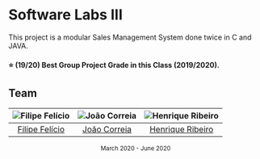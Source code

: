 # Software Labs III
This project is a modular Sales Management System done twice in C and JAVA.

#### :star: (19/20) Best Group Project Grade in this Class (2019/2020).

## Team
![Filipe Felício][filipe-pic] | ![João Correia][correia-pic] | ![Henrique Ribeiro][henrique-pic]
:---: | :---: | :---:
[Filipe Felício][filipe] | [João Correia][correia] | [Henrique Ribeiro][henrique]

[filipe]: https://github.com/feliciofilipe
[filipe-pic]: https://github.com/feliciofilipe.png?size=120
[henrique]: https://github.com/henriq350
[henrique-pic]: https://github.com/henriq350
[correia]: https://github.com/jpcorreia99
[correia-pic]: https://github.com/jpcorreia99.png?size=120

<div align="center">
  <sub>March 2020 - June 2020</sub>
</div>
